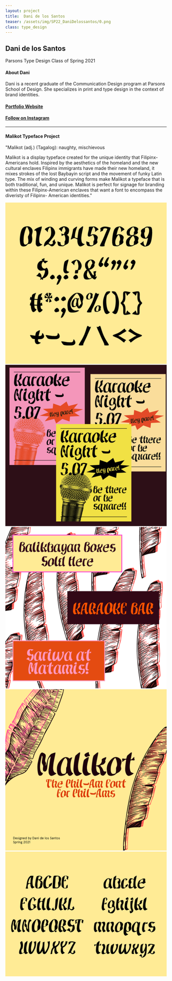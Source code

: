 ```yaml
---
layout: project
title:  Dani de los Santos
teaser: /assets/img/SP22_DaniDelossantos/0.png
class: type_design
---
```

## Dani de los Santos ##
Parsons Type Design Class of Spring 2021

#### About Dani
Dani is a recent graduate of the Communication Design program at Parsons School of Design. She specializes in print and type design in the context of brand identities. 

#### [Portfolio Website](https://danidelossantos.com/) ####
#### [Follow on Instagram](https://www.instagram.com/delosdani/)

---
#### Malikot Typeface Project ####
"Malikot (adj.) (Tagalog): naughty, mischievous

Malikot is a display typeface created for the unique identity that Filipinx-Americans hold. Inspired by the aesthetics of the homeland and the new cultural enclaves Filipinx immigrants have made their new homeland, it mixes strokes of the lost Baybayin script and the movement of funky Latin type. The mix of winding and curving forms make Malikot a typeface that is both traditional, fun, and unique. Malikot is perfect for signage for branding within these Filipinx-American enclaves that want a font to encompass the diveristy of Filipinx- American identities."

![image1](/assets/img/SP22_DaniDelossantos/1.jpg)
![image2](/assets/img/SP22_DaniDelossantos/2.jpg)
![image1](/assets/img/SP22_DaniDelossantos/3.jpg)
![image2](/assets/img/SP22_DaniDelossantos/4.jpg)
![image2](/assets/img/SP22_DaniDelossantos/5.jpg)
